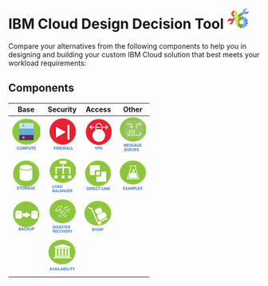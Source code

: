 # IBM Cloud Design Decision Tool ![Tool Icon](/images/tool_icon.png)

Compare your alternatives from the following components to help you in designing and building your custom IBM Cloud solution that best meets your workload requirements:

## Components

| Base | Security | Access | Other |
| :---: | :---: | :---: | :---: |
| [![Compute](/images/compute_icon.png)](compute.md)  | [![Firewall](/images/firewall_icon.png)](firewall.md) | [![VPN](/images/vpn_icon.png)](vpn.md) | [![Message Queues](/images/message_queues_icon.png)](message_queues.md) |
| [![Storage](/images/storage_icon.png)](storage.md) | [![Load Balancer](/images/load_balancer_icon.png)](load_balancer.md) | [![Direct Link](/images/direct_link_icon.png)](direct_link.md) | [![Examples](/images/examples_icon.png)](examples.md) |
| [![Backup](/images/backup_icon.png)](backup.md) | [![Disaster Recovery](/images/disaster_recovery_icon.png)](disaster_recovery.md) | [![BYOIP](/images/byoip_icon.png)](byoip.md) |
|                                        | [![Availability](/images/availability_icon.png)](availability.md) |
<!--
| [![CDN](/images/cdn_icon.png)](cdn.md) | [![Availability](/images/availability_icon.png)](availability.md) |
-->
